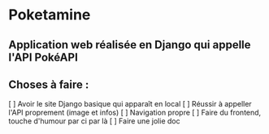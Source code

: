 # Poketamine

## Application web réalisée en Django qui appelle l'API PokéAPI

## Choses à faire :
[ ] Avoir le site Django basique qui apparaît en local
[ ] Réussir à appeller l'API proprement (image et infos)
[ ] Navigation propre
[ ] Faire du frontend, touche d'humour par ci par là
[ ] Faire une jolie doc